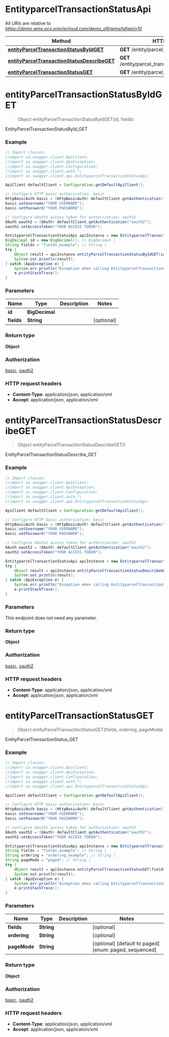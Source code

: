 # EntityparcelTransactionStatusApi

All URIs are relative to *https://demo.wms.ocs.oraclecloud.com/demo_a9/wms/lgfapi/v10*

Method | HTTP request | Description
------------- | ------------- | -------------
[**entityParcelTransactionStatusByIdGET**](EntityparcelTransactionStatusApi.md#entityParcelTransactionStatusByIdGET) | **GET** /entity/parcel_transaction_status/{id} | EntityParcelTransactionStatusById_GET
[**entityParcelTransactionStatusDescribeGET**](EntityparcelTransactionStatusApi.md#entityParcelTransactionStatusDescribeGET) | **GET** /entity/parcel_transaction_status/describe | EntityParcelTransactionStatusDescribe_GET
[**entityParcelTransactionStatusGET**](EntityparcelTransactionStatusApi.md#entityParcelTransactionStatusGET) | **GET** /entity/parcel_transaction_status | EntityParcelTransactionStatus_GET


<a name="entityParcelTransactionStatusByIdGET"></a>
# **entityParcelTransactionStatusByIdGET**
> Object entityParcelTransactionStatusByIdGET(id, fields)

EntityParcelTransactionStatusById_GET



### Example
```java
// Import classes:
//import io.swagger.client.ApiClient;
//import io.swagger.client.ApiException;
//import io.swagger.client.Configuration;
//import io.swagger.client.auth.*;
//import io.swagger.client.api.EntityparcelTransactionStatusApi;

ApiClient defaultClient = Configuration.getDefaultApiClient();

// Configure HTTP basic authorization: basic
HttpBasicAuth basic = (HttpBasicAuth) defaultClient.getAuthentication("basic");
basic.setUsername("YOUR USERNAME");
basic.setPassword("YOUR PASSWORD");

// Configure OAuth2 access token for authorization: oauth2
OAuth oauth2 = (OAuth) defaultClient.getAuthentication("oauth2");
oauth2.setAccessToken("YOUR ACCESS TOKEN");

EntityparcelTransactionStatusApi apiInstance = new EntityparcelTransactionStatusApi();
BigDecimal id = new BigDecimal(); // BigDecimal | 
String fields = "fields_example"; // String | 
try {
    Object result = apiInstance.entityParcelTransactionStatusByIdGET(id, fields);
    System.out.println(result);
} catch (ApiException e) {
    System.err.println("Exception when calling EntityparcelTransactionStatusApi#entityParcelTransactionStatusByIdGET");
    e.printStackTrace();
}
```

### Parameters

Name | Type | Description  | Notes
------------- | ------------- | ------------- | -------------
 **id** | **BigDecimal**|  |
 **fields** | **String**|  | [optional]

### Return type

**Object**

### Authorization

[basic](../README.md#basic), [oauth2](../README.md#oauth2)

### HTTP request headers

 - **Content-Type**: application/json, application/xml
 - **Accept**: application/json, application/xml

<a name="entityParcelTransactionStatusDescribeGET"></a>
# **entityParcelTransactionStatusDescribeGET**
> Object entityParcelTransactionStatusDescribeGET()

EntityParcelTransactionStatusDescribe_GET



### Example
```java
// Import classes:
//import io.swagger.client.ApiClient;
//import io.swagger.client.ApiException;
//import io.swagger.client.Configuration;
//import io.swagger.client.auth.*;
//import io.swagger.client.api.EntityparcelTransactionStatusApi;

ApiClient defaultClient = Configuration.getDefaultApiClient();

// Configure HTTP basic authorization: basic
HttpBasicAuth basic = (HttpBasicAuth) defaultClient.getAuthentication("basic");
basic.setUsername("YOUR USERNAME");
basic.setPassword("YOUR PASSWORD");

// Configure OAuth2 access token for authorization: oauth2
OAuth oauth2 = (OAuth) defaultClient.getAuthentication("oauth2");
oauth2.setAccessToken("YOUR ACCESS TOKEN");

EntityparcelTransactionStatusApi apiInstance = new EntityparcelTransactionStatusApi();
try {
    Object result = apiInstance.entityParcelTransactionStatusDescribeGET();
    System.out.println(result);
} catch (ApiException e) {
    System.err.println("Exception when calling EntityparcelTransactionStatusApi#entityParcelTransactionStatusDescribeGET");
    e.printStackTrace();
}
```

### Parameters
This endpoint does not need any parameter.

### Return type

**Object**

### Authorization

[basic](../README.md#basic), [oauth2](../README.md#oauth2)

### HTTP request headers

 - **Content-Type**: application/json, application/xml
 - **Accept**: application/json, application/xml

<a name="entityParcelTransactionStatusGET"></a>
# **entityParcelTransactionStatusGET**
> Object entityParcelTransactionStatusGET(fields, ordering, pageMode)

EntityParcelTransactionStatus_GET



### Example
```java
// Import classes:
//import io.swagger.client.ApiClient;
//import io.swagger.client.ApiException;
//import io.swagger.client.Configuration;
//import io.swagger.client.auth.*;
//import io.swagger.client.api.EntityparcelTransactionStatusApi;

ApiClient defaultClient = Configuration.getDefaultApiClient();

// Configure HTTP basic authorization: basic
HttpBasicAuth basic = (HttpBasicAuth) defaultClient.getAuthentication("basic");
basic.setUsername("YOUR USERNAME");
basic.setPassword("YOUR PASSWORD");

// Configure OAuth2 access token for authorization: oauth2
OAuth oauth2 = (OAuth) defaultClient.getAuthentication("oauth2");
oauth2.setAccessToken("YOUR ACCESS TOKEN");

EntityparcelTransactionStatusApi apiInstance = new EntityparcelTransactionStatusApi();
String fields = "fields_example"; // String | 
String ordering = "ordering_example"; // String | 
String pageMode = "paged"; // String | 
try {
    Object result = apiInstance.entityParcelTransactionStatusGET(fields, ordering, pageMode);
    System.out.println(result);
} catch (ApiException e) {
    System.err.println("Exception when calling EntityparcelTransactionStatusApi#entityParcelTransactionStatusGET");
    e.printStackTrace();
}
```

### Parameters

Name | Type | Description  | Notes
------------- | ------------- | ------------- | -------------
 **fields** | **String**|  | [optional]
 **ordering** | **String**|  | [optional]
 **pageMode** | **String**|  | [optional] [default to paged] [enum: paged, sequenced]

### Return type

**Object**

### Authorization

[basic](../README.md#basic), [oauth2](../README.md#oauth2)

### HTTP request headers

 - **Content-Type**: application/json, application/xml
 - **Accept**: application/json, application/xml

